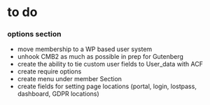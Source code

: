 # to do
### options section
- move membership to a WP based user system
- unhook CMB2 as much as possible in prep for Gutenberg
- create the ability to tie custom user fields to User_data with ACF
- create require options
- create menu under member Section
- create fields for setting page locations (portal, login, lostpass, dashboard, GDPR locations)

